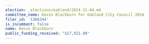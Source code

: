 ```yaml
---
election: _elections/oakland/2014-11-04.md
committee_name: Kevin Blackburn for Oakland City Council 2014
filer_id: '1366244'
is_incumbent: false
name: Kevin Blackburn
public_funding_received: "$17,921.00"
---
```

